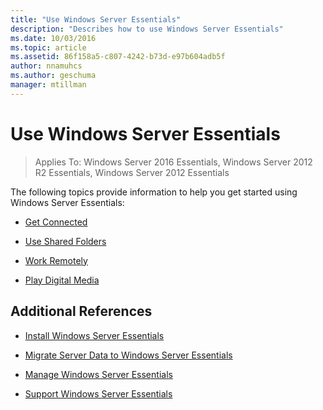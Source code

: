 ```yaml
---
title: "Use Windows Server Essentials"
description: "Describes how to use Windows Server Essentials"
ms.date: 10/03/2016
ms.topic: article
ms.assetid: 86f158a5-c807-4242-b73d-e97b604adb5f
author: nnamuhcs
ms.author: geschuma
manager: mtillman
---
```


# Use Windows Server Essentials

>Applies To: Windows Server 2016 Essentials, Windows
Server 2012 R2 Essentials, Windows Server 2012 Essentials

The following topics provide information to help you get started using Windows Server Essentials:

-   [Get Connected](Get-Connected-in-Windows-Server-Essentials.md)

-   [Use Shared Folders](Use-Shared-Folders-in-Windows-Server-Essentials.md)

-   [Work Remotely](Work-Remotely-in-Windows-Server-Essentials.md)

-   [Play Digital Media](Play-Digital-Media-in-Windows-Server-Essentials.md)

## Additional References

-   [Install Windows Server Essentials](../install/Install-Windows-Server-Essentials.md)

-   [Migrate Server Data to Windows Server Essentials](../migrate/Migrate-Server-Data-to-Windows-Server-Essentials.md)

-   [Manage Windows Server Essentials](../manage/Manage-Windows-Server-Essentials.md)

-   [Support Windows Server Essentials](../support/Support-Windows-Server-Essentials.md)